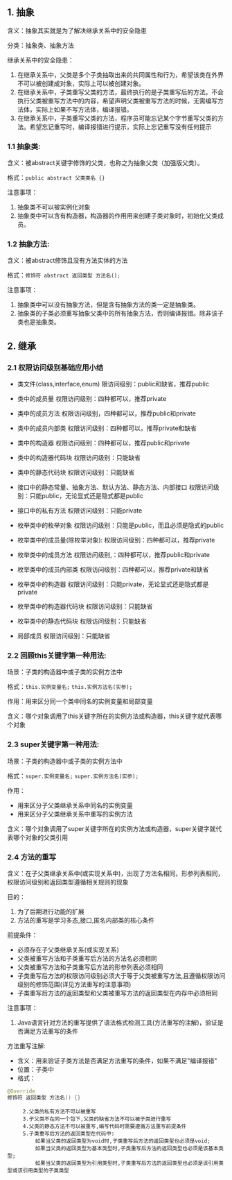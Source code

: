 ## 1. 抽象
含义：抽象其实就是为了解决继承关系中的安全隐患

分类：抽象类、抽象方法

继承关系中的安全隐患：
1. 在继承关系中，父类是多个子类抽取出来的共同属性和行为，希望该类在外界不可以被创建成对象，实际上可以被创建对象。
2. 在继承关系中，子类重写父类的方法，最终执行的是子类重写后的方法。不会执行父类被重写方法中的内容，希望声明父类被重写方法的时候，无需编写方法体，实际上如果不写方法体，编译报错。
3. 在继承关系中，子类重写父类的方法，程序员可能忘记某个字节重写父类的方法。希望忘记重写时，编译报错进行提示，实际上忘记重写没有任何提示

### 1.1 抽象类:
含义：被abstract关键字修饰的父类，也称之为抽象父类（加强版父类）。
     
格式：`public abstract 父类类名 {}`
     
注意事项：
1. 抽象类不可以被实例化对象 
2. 抽象类中可以含有构造器，构造器的作用用来创建子类对象时，初始化父类成员。

### 1.2 抽象方法:
含义：被abstract修饰且没有方法实体的方法
     
格式：`修饰符 abstract 返回类型 方法名();`
     
注意事项：
1. 抽象类中可以没有抽象方法，但是含有抽象方法的类一定是抽象类。
2. 抽象类的子类必须重写抽象父类中的所有抽象方法，否则编译报错。除非该子类也是抽象类。 

## 2. 继承
### 2.1 权限访问级别基础应用小结
- 类文件(class,interface,enum)
限访问级别：public和缺省，推荐public
     
- 类中的成员量
权限访问级别：四种都可以，推荐private
     
- 类中的成员方法
权限访问级别，四种都可以，推荐public和private
     
- 类中的成员内部类
权限访问级别：四种都可以，推荐private和缺省
     
- 类中的构造器
权限访问级别：四种都可以，推荐public和private
     
- 类中的构造器代码块
权限访问级别：只能缺省
     
- 类中的静态代码块
权限访问级别：只能缺省
     
- 接口中的静态常量、抽象方法、默认方法、静态方法、内部接口
权限访问级别：只能public，无论显式还是隐式都是public
     
- 接口中的私有方法
权限访问级别：只能private
     
- 枚举类中的枚举对象
权限访问级别：只能是public，而且必须是隐式的public
     
- 枚举类中的成员量(除枚举对象):
权限访问级别：四种都可以，推荐private
     
- 枚举类中的成员方法
权限访问级别,：四种都可以，推荐public和private
     
- 枚举类中的成员内部类
权限访问级别：四种都可以，推荐private和缺省
     
- 枚举类中的构造器 
权限访问级别：只能private，无论显式还是隐式都是private
     
- 枚举类中的构造器代码块 
权限访问级别：只能缺省
     
- 枚举类中的静态代码块
权限访问级别：只能缺省
     
- 局部成员
权限访问级别：只能缺省

### 2.2 回顾this关键字第一种用法:
     
场景：子类的构造器中或子类的实例方法中

格式：`this.实例变量名;` `this.实例方法名(实参);`
     
作用：用来区分同一个类中同名的实例变量和局部变量
     
含义：哪个对象调用了this关键字所在的实例方法或构造器，this关键字就代表哪个对象

### 2.3 super关键字第一种用法:
场景：子类的构造器中或子类的实例方法中
     
格式：`super.实例变量名;` `super.实例方法名(实参);`
     
作用：
- 用来区分子父类继承关系中同名的实例变量 
- 用来区分子父类继承关系中重写的实例方法
     
含义：哪个对象调用了super关键字所在的实例方法或构造器，super关键字就代表哪个对象的父类引用

### 2.4 方法的重写
     
含义：在子父类继承关系中(或实现关系中)，出现了方法名相同，形参列表相同，权限访问级别和返回类型遵循相关规则的现象
     
目的：
1. 为了后期进行功能的扩展 
2. 方法的重写是学习多态,接口,匿名内部类的核心条件

前提条件：
- 必须存在子父类继承关系(或实现关系)
- 父类被重写方法和子类重写后方法的方法名必须相同
- 父类被重写方法和子类重写后方法的形参列表必须相同
- 子类重写后方法的权限访问级别必须大于等于父类被重写方法,且遵循权限访问级别的修饰范围(详见方法重写的注意事项)
- 子类重写后方法的返回类型和父类被重写方法的返回类型在内存中必须相同
     
注意事项：
1. Java语言针对方法的重写提供了语法格式检测工具(方法重写的注解)，验证是否满足方法重写的条件

方法重写注解:
- 含义：用来验证子类方法是否满足方法重写的条件，如果不满足"编译报错"
- 位置：子类中 
- 格式：

```java
@Override
修饰符 返回类型 方法名() {}
```
         2.父类的私有方法不可以被重写
         3.子父类不在同一个包下,父类的缺省方法不可以被子类进行重写
         4.父类的静态方法不可以被重写,编写代码时需要遵循方法重写前提条件
         5.子类重写后方法的返回类型在代码中:
             如果当父类的返回类型为void时,子类重写后方法的返回类型也必须是void;
             如果当父类的返回类型为基本类型时,子类重写后方法的返回类型也必须是该基本类型;
             如果当父类的返回类型为引用类型时,子类重写后方法的返回类型也必须是该引用类型或该引用类型的子类类型

